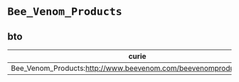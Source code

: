 # `Bee_Venom_Products`

## bto

| curie                                                            |   usages | nodes                                             |
|------------------------------------------------------------------|----------|---------------------------------------------------|
| Bee_Venom_Products:http://www.beevenom.com/beevenomproducts2.htm |        1 | [BTO:0002066](https://bioregistry.io/BTO:0002066) |

